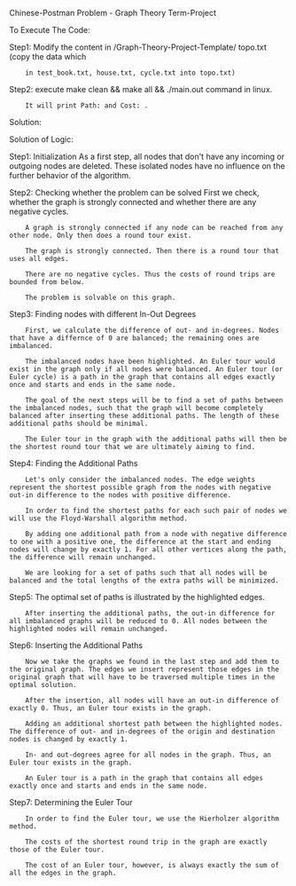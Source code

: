 Chinese-Postman Problem - Graph Theory Term-Project

To Execute The Code:

Step1:
		Modify the content in /Graph-Theory-Project-Template/ topo.txt (copy the data which
        
        in test_book.txt, house.txt, cycle.txt into topo.txt)

Step2:
		execute make clean && make all && ./main.out command in linux.
		
		It will print Path: and Cost: .
Solution:

Solution of Logic:

Step1:
		Initialization As a first step, all nodes that don't have any incoming or outgoing nodes are deleted. These isolated nodes have no influence on the further behavior of the algorithm.	


Step2:
		Checking whether the problem can be solved First we check, whether the graph is strongly connected and whether there are any negative cycles.

		A graph is strongly connected if any node can be reached from any other node. Only then does a round tour exist.

		The graph is strongly connected. Then there is a round tour that uses all edges.

		There are no negative cycles. Thus the costs of round trips are bounded from below.

		The problem is solvable on this graph.
		
Step3:
		Finding nodes with different In-Out Degrees
		
		First, we calculate the difference of out- and in-degrees. Nodes that have a differnce of 0 are balanced; the remaining ones are imbalanced.

		The imbalanced nodes have been highlighted. An Euler tour would exist in the graph only if all nodes were balanced. An Euler tour (or Euler cycle) is a path in the graph that contains all edges exactly once and starts and ends in the same node.

		The goal of the next steps will be to find a set of paths between the imbalanced nodes, such that the graph will become completely balanced after inserting these additional paths. The length of these additional paths should be minimal.

		The Euler tour in the graph with the additional paths will then be the shortest round tour that we are ultimately aiming to find.
		
Step4:
		 Finding the Additional Paths
		
		Let's only consider the imbalanced nodes. The edge weights represent the shortest possible graph from the nodes with negative out-in difference to the nodes with positive difference.

		In order to find the shortest paths for each such pair of nodes we will use the Floyd-Warshall algorithm method.

		By adding one additional path from a node with negative difference to one with a positive one, the difference at the start and ending nodes will change by exactly 1. For all other vertices along the path, the difference will remain unchanged.

		We are looking for a set of paths such that all nodes will be balanced and the total lengths of the extra paths will be minimized.
		
		
Step5:
		The optimal set of paths is illustrated by the highlighted edges.

		After inserting the additional paths, the out-in difference for all imbalanced graphs will be reduced to 0. All nodes between the highlighted nodes will remain unchanged.
		
Step6:
		Inserting the Additional Paths
		
		Now we take the graphs we found in the last step and add them to the original graph. The edges we insert represent those edges in the original graph that will have to be traversed multiple times in the optimal solution.

		After the insertion, all nodes will have an out-in difference of exactly 0. Thus, an Euler tour exists in the graph.
		
		Adding an additional shortest path between the highlighted nodes. The difference of out- and in-degrees of the origin and destination nodes is changed by exactly 1.
		
		In- and out-degrees agree for all nodes in the graph. Thus, an Euler tour exists in the graph.

		An Euler tour is a path in the graph that contains all edges exactly once and starts and ends in the same node.
		
		
Step7:
		Determining the Euler Tour
		
		In order to find the Euler tour, we use the Hierholzer algorithm method.

		The costs of the shortest round trip in the graph are exactly those of the Euler tour. 
		
		The cost of an Euler tour, however, is always exactly the sum of all the edges in the graph.